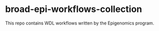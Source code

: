 # broad-epi-workflows-collection
This repo contains WDL workflows written by the Epigenomics program.
